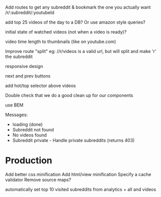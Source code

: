 Add routes to get any subreddit & bookmark the one you actually want
/r/:subreddit/:youtubeId

add top 25 videos of the day to a DB? Or use amazon style queries?

initial state of watched videos (not when a video is ready)?

video time length to thumbnails (like on youtube.com)

Improve route "split" eg: //r/videos is a valid url, but will split and make 'r' the subreddit

responsive design

next and prev buttons

add hot/top selector above videos

Double check that we do a good clean up for our components

use BEM

Messages:

- loading (done)
- Subreddit not found
- No videos found
- Subreddit private - Handle private subreddits (returns 403)

# Production
Add better css minification
Add html/view minification
Specify a cache validator
Remove source maps?

automatically set top 10 visited subreddits from analytics + all and videos
